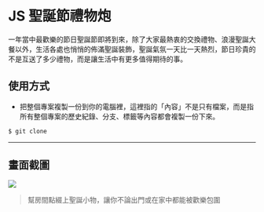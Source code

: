 # JS 聖誕節禮物炮

一年當中最歡樂的節日聖誕節即將到來，除了大家最熱衷的交換禮物、浪漫聖誕大餐以外，生活各處也悄悄的佈滿聖誕裝飾，聖誕氣氛一天比一天熱烈，節日珍貴的不是互送了多少禮物，而是讓生活中有更多值得期待的事。

## 使用方式
- 把整個專案複製一份到你的電腦裡，這裡指的「內容」不是只有檔案，而是指所有整個專案的歷史紀錄、分支、標籤等內容都會複製一份下來。
```sh
$ git clone
```

----

## 畫面截圖
![](https://i.imgur.com/uco58ay.gif)
> 幫房間點綴上聖誕小物，讓你不論出門或在家中都能被歡樂包圍

